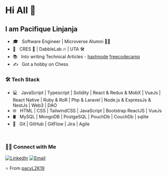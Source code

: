# Hi All 👋

## I am Pacifique Linjanja 


- 🎓 &nbsp; Software Engineer | Microverse Alumni 🧑‍🎓
- 💼 &nbsp; CRES 🤩 | DabbleLab 🔥 | UTA 🛠️
- 📚 &nbsp; Into writing Technical Articles - [hashnode](https://paclinjanja.hashnode.dev/) [freecodecamp](https://www.freecodecamp.org/news/author/paclinjanja/)
- ✍️ &nbsp; Got a hobby on Chess

<h3>🛠 Tech Stack</h3>

- 💻 &nbsp;  JavaScript | Typescript | Solidity | React & Redux & MobX | VueJs | React Native | Ruby & RoR | Php & Laravel | Node.js & ExpressJs & NestJs | Web3 | DAO
- 🌐 &nbsp; HTML | CSS | TailwindCSS | JavaScript | Bootstrap ReactJS | VueJs
- 🛢 &nbsp; MySQL | MongoDB | PostgeSQL | PouchDb | CouchDb | sqlite
- 🔧 &nbsp; Git | GitHub | GitFlow | Jira | Agile

<br/>

<h3> 🤝🏻 Connect with Me </h3>

<p align="left">
<a href="https://linkedin.com/in/pacifique-linjanja/"><img alt="LinkedIn" src="https://img.shields.io/badge/LinkedIn-pacifiquelinjanja-blue?style=flat-square&logo=linkedin"></a>
<a href="mailto:pacilinja2@gmail.com"><img alt="Email" src="https://img.shields.io/badge/Email-pacilinja2@gmail.com-blue?style=flat-square&logo=Microsoft%20outlook"></a>
</p>

⭐️ From [pacyL2K19](https://github.com/pacyL2K19)
